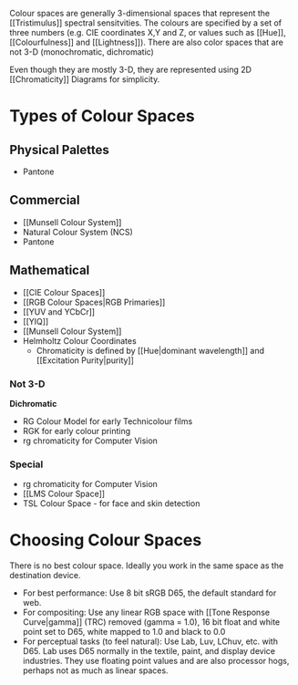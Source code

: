 Colour spaces are generally 3-dimensional spaces that represent the [[Tristimulus]] spectral sensitvities.
The colours are specified by a set of three numbers (e.g. CIE coordinates X,Y and Z, or values such as [[Hue]], [[Colourfulness]] and [[Lightness]]). There are also color spaces that are not 3-D (monochromatic, dichromatic)

Even though they are mostly 3-D, they are represented using 2D [[Chromaticity]] Diagrams for simplicity.

# Types of Colour Spaces
## Physical Palettes
- Pantone
## Commercial
- [[Munsell Colour System]]
- Natural Colour System (NCS)
- Pantone
## Mathematical
- [[CIE Colour Spaces]]
- [[RGB Colour Spaces|RGB Primaries]]
- [[YUV and YCbCr]]
- [[YIQ]]
- [[Munsell Colour System]]
- Helmholtz Colour Coordinates
	- Chromaticity is defined by [[Hue|dominant wavelength]] and [[Excitation Purity|purity]]
### Not 3-D
**Dichromatic**
- RG Colour Model for early Technicolour films
- RGK for early colour printing
- rg chromaticity for Computer Vision
### Special
- rg chromaticity for Computer Vision
- [[LMS Colour Space]]
- TSL Colour Space - for face and skin detection

# Choosing Colour Spaces
There is no best colour space. Ideally you work in the same space as the destination device.
- For best performance: Use 8 bit sRGB D65, the default standard for web.
- For compositing: Use any linear RGB space with [[Tone Response Curve|gamma]] (TRC) removed (gamma = 1.0), 16 bit float and white point set to D65, white mapped to 1.0 and black to 0.0
- For perceptual tasks (to feel natural): Use Lab, Luv, LChuv, etc. with D65. Lab uses D65 normally in the textile, paint, and display device industries. They use floating point values and are also processor hogs, perhaps not as much as linear spaces.